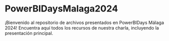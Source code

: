 # PowerBIDaysMalaga2024
¡Bienvenido al repositorio de archivos presentados en PowerBIDays Málaga 2024! Encuentra aquí todos los recursos de nuestra charla, incluyendo la presentación principal.
